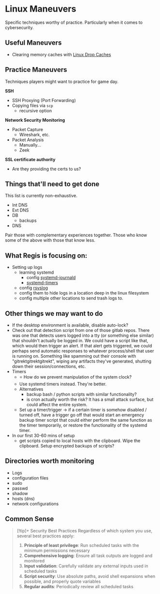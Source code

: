# Linux Maneuvers
Specific techniques worthy of practice. Particularly when it comes to cybersecurity.

## Useful Maneuvers

- Clearing memory caches with [Linux Drop Caches](../Unsorted/Linux%20Drop%20Caches.md)

## Practice Maneuvers
Techniques players might want to practice for game day.

**SSH**

- SSH Proxying (Port Forwarding)
- Copying files via `scp`
	- recursive option

**Network Security Monitoring**

- Packet Capture
	- Wireshark, etc.
- Packet Analysis
	- Manually...
	- Zeek

**SSL certificate authority**

- Are they providing the certs to us?

## Things that'll need to get done
This list is currently non-exhaustive.

- Int DNS
- Ext DNS
- DB
	- backups
- DNS

Pair those with complementary experiences together. Those who know some of the above with those that know less.

## What Regis is focusing on:

- Setting up logs
	- learning systemd
		- config [systemd-journald](../Unsorted/systemd-journald.md)
		- [systemd-timers](../Unsorted/systemd-timers.md)
	- config [rsyslog](../Unsorted/rsyslog.md)
	- config them to hide logs in a location deep in the linux filesystem
	- config multiple other locations to send trash logs to.

## Other things we may want to do

- If the desktop environment is available, disable auto-lock?
- Check out that detection script from one of those gitlab repos. There was one that detects users logged into a tty (or something else similar) that shouldn't actually be logged in. We could have a script like that, which would then trigger an alert. If that alert gets triggered, we could perhaps send automatic responses to whatever process/shell that user is running on. Something like spamming out their console with "gitrektgitrektgitrekt", wiping any artifacts they've generated, shutting down their session/connections, etc.
- Timers
	- ⭐ How do we prevent manipulation of the system clock?
	- Use systemd timers instead. They're better.
	- Alternatives
		- backup bash / python scripts with similar functionality?
		- is cron actually worth the risk? It has a small attack surface, but could affect the entire system.
	- Set up a timer/trigger → if a certain timer is somehow disabled / turned off, have a trigger go off that would start an emergency backup timer script that could either perform the same function as the timer temporarily, or restore the functionality of the systemd timer.
- In our first 30-60 mins of setup
	- get scripts copied to local hosts with the clipboard. Wipe the clipboard. Setup encrypted backups of scripts?

## Directories worth monitoring

- Logs
- configuration files
- sudo
- passwd
- shadow
- hosts (dns)
- network configurations

## Common Sense

> [!tip]+ Security Best Practices
> Regardless of which system you use, several best practices apply:
> 
> 1. **Principle of least privilege**: Run scheduled tasks with the minimum permissions necessary
> 2. **Comprehensive logging**: Ensure all task outputs are logged and monitored
> 3. **Input validation**: Carefully validate any external inputs used in scheduled tasks
> 4. **Script security**: Use absolute paths, avoid shell expansions when possible, and properly quote variables
> 5. **Regular audits**: Periodically review all scheduled tasks